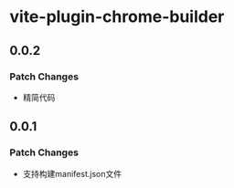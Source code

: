 # vite-plugin-chrome-builder

## 0.0.2

### Patch Changes

- 精简代码

## 0.0.1

### Patch Changes

- 支持构建manifest.json文件
